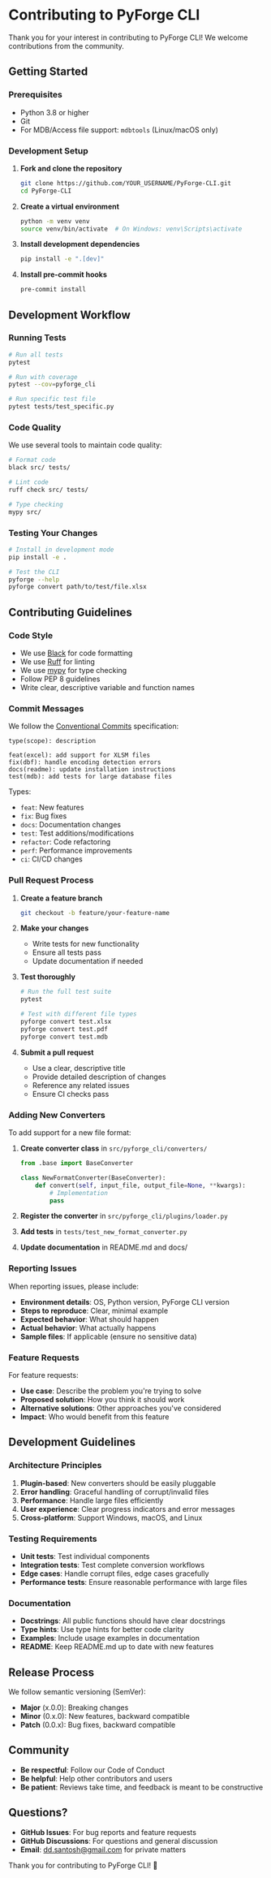 # Contributing to PyForge CLI

Thank you for your interest in contributing to PyForge CLI! We welcome contributions from the community.

## Getting Started

### Prerequisites
- Python 3.8 or higher
- Git
- For MDB/Access file support: `mdbtools` (Linux/macOS only)

### Development Setup

1. **Fork and clone the repository**
   ```bash
   git clone https://github.com/YOUR_USERNAME/PyForge-CLI.git
   cd PyForge-CLI
   ```

2. **Create a virtual environment**
   ```bash
   python -m venv venv
   source venv/bin/activate  # On Windows: venv\Scripts\activate
   ```

3. **Install development dependencies**
   ```bash
   pip install -e ".[dev]"
   ```

4. **Install pre-commit hooks**
   ```bash
   pre-commit install
   ```

## Development Workflow

### Running Tests
```bash
# Run all tests
pytest

# Run with coverage
pytest --cov=pyforge_cli

# Run specific test file
pytest tests/test_specific.py
```

### Code Quality
We use several tools to maintain code quality:

```bash
# Format code
black src/ tests/

# Lint code
ruff check src/ tests/

# Type checking
mypy src/
```

### Testing Your Changes
```bash
# Install in development mode
pip install -e .

# Test the CLI
pyforge --help
pyforge convert path/to/test/file.xlsx
```

## Contributing Guidelines

### Code Style
- We use [Black](https://black.readthedocs.io/) for code formatting
- We use [Ruff](https://docs.astral.sh/ruff/) for linting
- We use [mypy](https://mypy.readthedocs.io/) for type checking
- Follow PEP 8 guidelines
- Write clear, descriptive variable and function names

### Commit Messages
We follow the [Conventional Commits](https://www.conventionalcommits.org/) specification:

```
type(scope): description

feat(excel): add support for XLSM files
fix(dbf): handle encoding detection errors
docs(readme): update installation instructions
test(mdb): add tests for large database files
```

Types:
- `feat`: New features
- `fix`: Bug fixes
- `docs`: Documentation changes
- `test`: Test additions/modifications
- `refactor`: Code refactoring
- `perf`: Performance improvements
- `ci`: CI/CD changes

### Pull Request Process

1. **Create a feature branch**
   ```bash
   git checkout -b feature/your-feature-name
   ```

2. **Make your changes**
   - Write tests for new functionality
   - Ensure all tests pass
   - Update documentation if needed

3. **Test thoroughly**
   ```bash
   # Run the full test suite
   pytest

   # Test with different file types
   pyforge convert test.xlsx
   pyforge convert test.pdf
   pyforge convert test.mdb
   ```

4. **Submit a pull request**
   - Use a clear, descriptive title
   - Provide detailed description of changes
   - Reference any related issues
   - Ensure CI checks pass

### Adding New Converters

To add support for a new file format:

1. **Create converter class** in `src/pyforge_cli/converters/`
   ```python
   from .base import BaseConverter
   
   class NewFormatConverter(BaseConverter):
       def convert(self, input_file, output_file=None, **kwargs):
           # Implementation
           pass
   ```

2. **Register the converter** in `src/pyforge_cli/plugins/loader.py`

3. **Add tests** in `tests/test_new_format_converter.py`

4. **Update documentation** in README.md and docs/

### Reporting Issues

When reporting issues, please include:

- **Environment details**: OS, Python version, PyForge CLI version
- **Steps to reproduce**: Clear, minimal example
- **Expected behavior**: What should happen
- **Actual behavior**: What actually happens
- **Sample files**: If applicable (ensure no sensitive data)

### Feature Requests

For feature requests:

- **Use case**: Describe the problem you're trying to solve
- **Proposed solution**: How you think it should work
- **Alternative solutions**: Other approaches you've considered
- **Impact**: Who would benefit from this feature

## Development Guidelines

### Architecture Principles

1. **Plugin-based**: New converters should be easily pluggable
2. **Error handling**: Graceful handling of corrupt/invalid files
3. **Performance**: Handle large files efficiently
4. **User experience**: Clear progress indicators and error messages
5. **Cross-platform**: Support Windows, macOS, and Linux

### Testing Requirements

- **Unit tests**: Test individual components
- **Integration tests**: Test complete conversion workflows
- **Edge cases**: Handle corrupt files, edge cases gracefully
- **Performance tests**: Ensure reasonable performance with large files

### Documentation

- **Docstrings**: All public functions should have clear docstrings
- **Type hints**: Use type hints for better code clarity
- **Examples**: Include usage examples in documentation
- **README**: Keep README.md up to date with new features

## Release Process

We follow semantic versioning (SemVer):

- **Major** (x.0.0): Breaking changes
- **Minor** (0.x.0): New features, backward compatible
- **Patch** (0.0.x): Bug fixes, backward compatible

## Community

- **Be respectful**: Follow our Code of Conduct
- **Be helpful**: Help other contributors and users
- **Be patient**: Reviews take time, and feedback is meant to be constructive

## Questions?

- **GitHub Issues**: For bug reports and feature requests
- **GitHub Discussions**: For questions and general discussion
- **Email**: dd.santosh@gmail.com for private matters

Thank you for contributing to PyForge CLI! 🚀